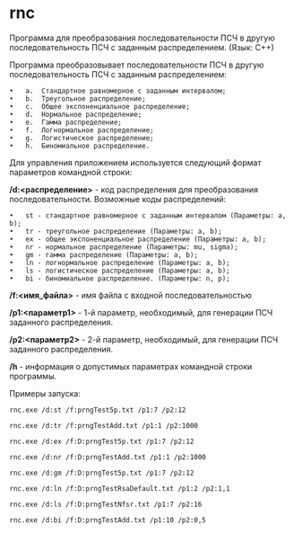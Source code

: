 # rnc
Программа для преобразования последовательности ПСЧ в другую последовательность ПСЧ с заданным распределением. (Язык: С++)

Программа преобразовывает последовательности ПСЧ в другую последовательность ПСЧ с заданным распределением:

    •	a.	Стандартное равномерное с заданным интервалом;
    •	b.	Треугольное распределение;
    •	c.	Общее экспоненциальное распределение;
    •	d.	Нормальное распределение;
    •	e.	Гамма распределение;
    •	f.	Логнормальное распределение;
    •	g.	Логистическое распределение;
    •	h.	Биномиальное распределение.
  
Для управления приложением используется следующий формат параметров командной строки:

**/d:<распределение>** - код распределения для преобразования последовательности. Возможные коды распределений:

    •	st - стандартное равномерное с заданным интервалом (Параметры: a, b);
    •	tr - треугольное распределение (Параметры: a, b);
    •	ex - общее экспоненциальное распределение (Параметры: a, b);
    •	nr - нормальное распределение (Параметры: mu, sigma);
    •	gm - гамма распределение (Параметры: a, b);
    •	ln - логнормальное распределение (Параметры: a, b);
    •	ls - логистическое распределение (Параметры: a, b);
    •	bi - биномиальное распределение. (Параметры: n, p);


**/f:<имя_файла>** - имя файла с входной последовательностью

**/p1:<параметр1>** - 1-й параметр, необходимый, для генерации ПСЧ заданного распределения.

**/p2:<параметр2>** - 2-й параметр, необходимый, для генерации ПСЧ заданного распределения.

**/h** - информация о допустимых параметрах командной строки программы.

Примеры запуска:

`rnc.exe /d:st /f:prngTest5p.txt /p1:7 /p2:12`

`rnc.exe /d:tr /f:prngTestAdd.txt /p1:1 /p2:1000`

`rnc.exe /d:ex /f:D:prngTest5p.txt /p1:7 /p2:12`

`rnc.exe /d:nr /f:D:prngTestAdd.txt /p1:1 /p2:1000`

`rnc.exe /d:gm /f:D:prngTest5p.txt /p1:7 /p2:12`

`rnc.exe /d:ln /f:D:prngTestRsaDefault.txt /p1:2 /p2:1,1`

`rnc.exe /d:ls /f:D:prngTestNfsr.txt /p1:7 /p2:16`

`rnc.exe /d:bi /f:D:prngTestAdd.txt /p1:10 /p2:0,5`

